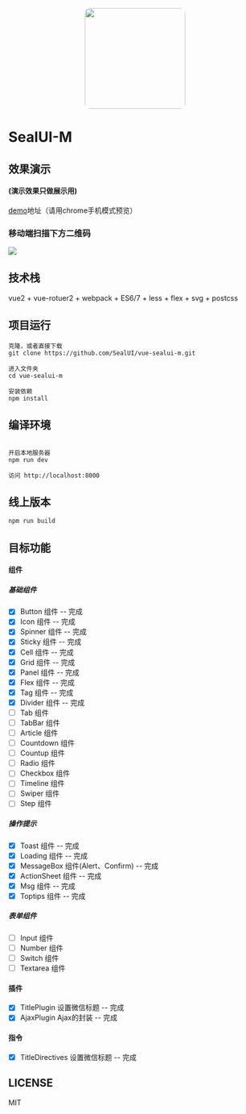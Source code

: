 <p align="center">
  <img src="https://ui.nmtree.com/20392063.jpeg" width="200" style="border-radius:10px;">
</p>

# SealUI-M

## 效果演示

#### (演示效果只做展示用)
[demo](http://sealui-m.sealui.com)地址（请用chrome手机模式预览）

### 移动端扫描下方二维码

![](https://ui.nmtree.com/sealui-qr.png?size=300)

## 技术栈
vue2 + vue-rotuer2 + webpack + ES6/7 + less + flex + svg + postcss

## 项目运行
```
克隆，或者直接下载
git clone https://github.com/SealUI/vue-sealui-m.git

进入文件夹
cd vue-sealui-m

安装依赖
npm install
```

## 编译环境
```

开启本地服务器
npm run dev

访问 http://localhost:8000
```

## 线上版本
```
npm run build
```

## 目标功能

#### 组件
##### 基础组件
- [x] Button 组件 -- 完成
- [x] Icon 组件 -- 完成
- [x] Spinner 组件 -- 完成
- [x] Sticky 组件 -- 完成
- [x] Cell 组件 -- 完成
- [x] Grid 组件 -- 完成
- [x] Panel 组件 -- 完成
- [x] Flex 组件 -- 完成
- [x] Tag 组件 -- 完成
- [x] Divider 组件 -- 完成
- [ ] Tab 组件
- [ ] TabBar 组件
- [ ] Article 组件
- [ ] Countdown 组件
- [ ] Countup 组件
- [ ] Radio 组件
- [ ] Checkbox 组件
- [ ] Timeline 组件
- [ ] Swiper 组件
- [ ] Step 组件

##### 操作提示
- [x] Toast 组件 -- 完成
- [x] Loading 组件 -- 完成
- [x] MessageBox 组件(Alert、Confirm) -- 完成
- [x] ActionSheet 组件 -- 完成
- [x] Msg 组件 -- 完成
- [x] Toptips 组件 -- 完成

##### 表单组件
- [ ] Input 组件
- [ ] Number 组件
- [ ] Switch 组件
- [ ] Textarea 组件

#### 插件
- [x] TitlePlugin 设置微信标题 -- 完成
- [x] AjaxPlugin Ajax的封装 -- 完成

#### 指令
- [x] TitleDirectives 设置微信标题 -- 完成


## LICENSE
MIT




